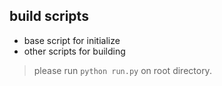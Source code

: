 ## build scripts

* base script for initialize
* other scripts for building

> please run `python run.py` on root directory.
